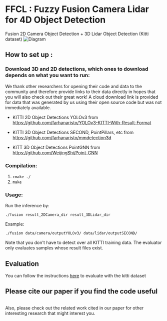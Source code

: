 # FFCL : Fuzzy Fusion Camera Lidar for 4D Object Detection
Fusion 2D Camera Object Detection + 3D Lidar Object Detection (Kitti dataset)
![Diagram](figures/ffclv0_1.png)

## How to set up : 

### Download 3D and 2D detections, which ones to download depends on what you want to run:
We thank other researchers for opening their code and data to the community and therefore provide links to their data directly in hopes that you will also check out their great work!
A cloud download link is provided for data that was generated by us using their open source code but was not immediately available.


* KITTI 2D Object Detections YOLOv3 from https://github.com/farhanaristo/YOLOv3-KITTI-With-Result-Format

* KITTI 3D Object Detections SECOND, PointPillars, etc from https://github.com/farhanaristo/mmdetection3d

* KITT 3D Object Detections PointGNN from https://github.com/WeijingShi/Point-GNN

### Compilation:

1. `cmake ./`
2. `make`

### Usage:
Run the inference by:

    ./fusion result_2DCamera_dir result_3DLidar_dir


Example:

    ./fusion data/camera/outputYOLOv3/ data/lidar/outputSECOND/

Note that you don't have to detect over all KITTI training data. The evaluator only evaluates samples whose result files exist.

## Evaluation

You can follow the instructions [here](https://github.com/asharakeh/kitti_native_evaluation) to evaluate with the kitti dataset

## Please cite our paper if you find the code useful
```

```

Also, please check out the related work cited in our paper for other interesting research that might interest you.

